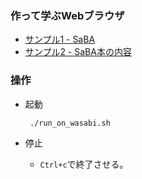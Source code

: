 ### 作って学ぶWebブラウザ

* [サンプル1 - SaBA](http://github.com/d0iasm/saba)
* [サンプル2 - SaBA本の内容](http://github.com/d0iasm/saba)

### 操作

* 起動

    ```bash
     ./run_on_wasabi.sh
    ```
* 停止
    * `Ctrl+c`で終了させる。

